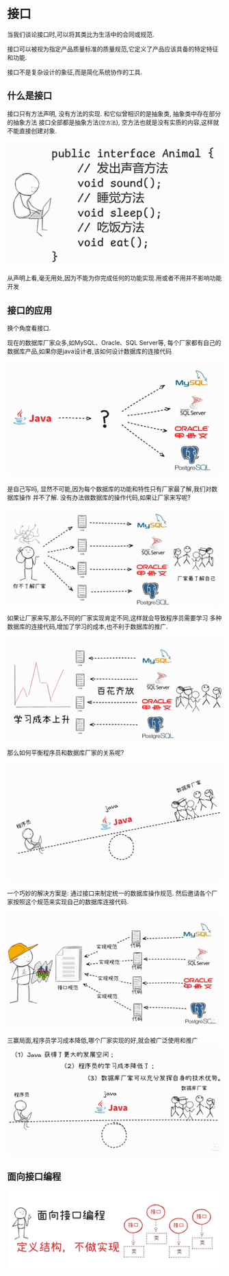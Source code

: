# 接口

当我们谈论接口时,可以将其类比为生活中的合同或规范.

接口可以被视为指定产品质量标准的质量规范,它定义了产品应该具备的特定特征和功能.

接口不是复杂设计的象征,而是简化系统协作的工具.




## 什么是接口

接口只有方法声明, 没有方法的实现. 和它似曾相识的是抽象类, 抽象类中存在部分的抽象方法
接口全部都是抽象方法(`空方法`), 空方法也就是没有实质的内容,这样就不能直接创建对象.


![LOGO](/public/image/javapublic/WX20250608-153012.png)


从声明上看,毫无用处,因为不能为你完成任何的功能实现.用或者不用并不影响功能开发


## 接口的应用

换个角度看接口.

现在的数据库厂家众多,如MySQL、Oracle、SQL Server等,
每个厂家都有自己的数据库产品,如果你是java设计者,该如何设计数据库的连接代码

![LOGO](/public/image/javapublic/WX20250608-154034.png)


是自己写吗, 显然不可能,因为每个数据库的功能和特性只有厂家最了解,我们对数据库操作
并不了解. 没有办法做数据库的操作代码,如果让厂家来写呢?

![LOGO](/public/image/javapublic/WX20250608-154326.png)

如果让厂家来写,那么不同的厂家实现肯定不同,这样就会导致程序员需要学习
多种数据库的连接代码,增加了学习的成本,也不利于数据库的推广.

![LOGO](/public/image/javapublic/WX20250608-154428.png)


那么如何平衡程序员和数据库厂家的关系呢?


![LOGO](/public/image/javapublic/WX20250608-154710.png)


一个巧妙的解决方案是: 通过接口来制定统一的数据库操作规范.
然后邀请各个厂家按照这个规范来实现自己的数据库连接代码.

![LOGO](/public/image/javapublic/WX20250608-154809.png)


三赢局面,程序员学习成本降低,哪个厂家实现的好,就会被广泛使用和推广
![LOGO](/public/image/javapublic/WX20250608-155247.png)


## 面向接口编程

![LOGO](/public/image/javapublic/WX20250608-161909.png)


























